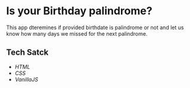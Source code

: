 # Is your Birthday palindrome?
This app dteremines if provided birthdate is palindrome or not and let us know how many days we missed for the next palindrome.

## Tech Satck

- _HTML_
- _CSS_
- _VanillaJS_
